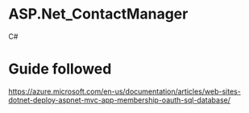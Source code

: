 # ASP.Net_ContactManager
C#

# Guide followed
https://azure.microsoft.com/en-us/documentation/articles/web-sites-dotnet-deploy-aspnet-mvc-app-membership-oauth-sql-database/
